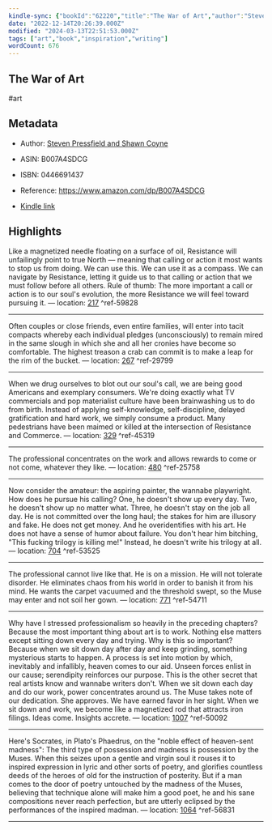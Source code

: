 ```yaml
---
kindle-sync: {"bookId":"62220","title":"The War of Art","author":"Steven Pressfield and Shawn Coyne","asin":"B007A4SDCG","lastAnnotatedDate":"2021-01-05","bookImageUrl":"https://m.media-amazon.com/images/I/71jgxi5WW2L._SY160.jpg","highlightsCount":8}
date: "2022-12-14T20:26:39.000Z"
modified: "2024-03-13T22:51:53.000Z"
tags: ["art","book","inspiration","writing"]
wordCount: 676
---
```

## The War of Art

#art

## Metadata

* Author: [Steven Pressfield and Shawn Coyne](https://www.amazon.com/Steven-Pressfield/e/B000AQ8R8Q/ref=dp_byline_cont_ebooks_1)

* ASIN: B007A4SDCG

* ISBN: 0446691437

* Reference: <https://www.amazon.com/dp/B007A4SDCG>

* [Kindle link](kindle://book?action=open&asin=B007A4SDCG)

## Highlights

Like a magnetized needle floating on a surface of oil, Resistance will unfailingly point to true North — meaning that calling or action it most wants to stop us from doing. We can use this. We can use it as a compass. We can navigate by Resistance, letting it guide us to that calling or action that we must follow before all others. Rule of thumb: The more important a call or action is to our soul's evolution, the more Resistance we will feel toward pursuing it. — location: [217](kindle://book?action=open&asin=B007A4SDCG&location=217) ^ref-59828

---

Often couples or close friends, even entire families, will enter into tacit compacts whereby each individual pledges (unconsciously) to remain mired in the same slough in which she and all her cronies have become so comfortable. The highest treason a crab can commit is to make a leap for the rim of the bucket. — location: [267](kindle://book?action=open&asin=B007A4SDCG&location=267) ^ref-29799

---

When we drug ourselves to blot out our soul's call, we are being good Americans and exemplary consumers. We're doing exactly what TV commercials and pop materialist culture have been brainwashing us to do from birth. Instead of applying self-knowledge, self-discipline, delayed gratification and hard work, we simply consume a product. Many pedestrians have been maimed or killed at the intersection of Resistance and Commerce. — location: [329](kindle://book?action=open&asin=B007A4SDCG&location=329) ^ref-45319

---

The professional concentrates on the work and allows rewards to come or not come, whatever they like. — location: [480](kindle://book?action=open&asin=B007A4SDCG&location=480) ^ref-25758

---

Now consider the amateur: the aspiring painter, the wannabe playwright. How does he pursue his calling? One, he doesn't show up every day. Two, he doesn't show up no matter what. Three, he doesn't stay on the job all day. He is not committed over the long haul; the stakes for him are illusory and fake. He does not get money. And he overidentifies with his art. He does not have a sense of humor about failure. You don't hear him bitching, "This fucking trilogy is killing me!" Instead, he doesn't write his trilogy at all. — location: [704](kindle://book?action=open&asin=B007A4SDCG&location=704) ^ref-53525

---

The professional cannot live like that. He is on a mission. He will not tolerate disorder. He eliminates chaos from his world in order to banish it from his mind. He wants the carpet vacuumed and the threshold swept, so the Muse may enter and not soil her gown. — location: [771](kindle://book?action=open&asin=B007A4SDCG&location=771) ^ref-54711

---

Why have I stressed professionalism so heavily in the preceding chapters? Because the most important thing about art is to work. Nothing else matters except sitting down every day and trying. Why is this so important? Because when we sit down day after day and keep grinding, something mysterious starts to happen. A process is set into motion by which, inevitably and infallibly, heaven comes to our aid. Unseen forces enlist in our cause; serendipity reinforces our purpose. This is the other secret that real artists know and wannabe writers don't. When we sit down each day and do our work, power concentrates around us. The Muse takes note of our dedication. She approves. We have earned favor in her sight. When we sit down and work, we become like a magnetized rod that attracts iron filings. Ideas come. Insights accrete. — location: [1007](kindle://book?action=open&asin=B007A4SDCG&location=1007) ^ref-50092

---

Here's Socrates, in Plato's Phaedrus, on the "noble effect of heaven-sent madness": The third type of possession and madness is possession by the Muses. When this seizes upon a gentle and virgin soul it rouses it to inspired expression in lyric and other sorts of poetry, and glorifies countless deeds of the heroes of old for the instruction of posterity. But if a man comes to the door of poetry untouched by the madness of the Muses, believing that technique alone will make him a good poet, he and his sane compositions never reach perfection, but are utterly eclipsed by the performances of the inspired madman. — location: [1064](kindle://book?action=open&asin=B007A4SDCG&location=1064) ^ref-56831

---
